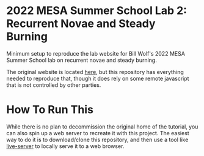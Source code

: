 # 2022 MESA Summer School Lab 2: Recurrent Novae and Steady Burning
Minimum setup to reproduce the lab website for Bill Wolf's 2022 MESA Summer School lab on recurrent novae and steady burning.

The original website is located [here](https://billwolf.space/projects/mesa-ss-2022/), but this repository has everything needed to reproduce that, though it does rely on some remote javascript that is not controlled by other parties.

# How To Run This
While there is no plan to decommission the original home of the tutorial, you can also spin up a web server to recreate it with this project. The easiest way to do it is to download/clone this repository, and then use a tool like [live-server](https://www.npmjs.com/package/live-server) to locally serve it to a web browser.
